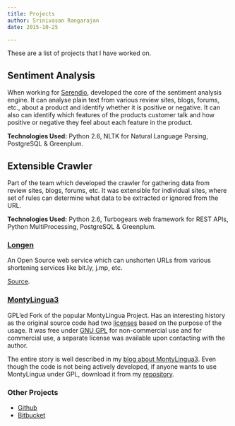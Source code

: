 ```yaml
---
title: Projects
author: Srinivasan Rangarajan
date: 2015-10-25

---
```

These are a list of projects that I have worked on.

## **Sentiment Analysis**

When working for [Serendio][1], developed the core of the sentiment analysis engine. It can analyse plain text from various review sites, blogs, forums, etc., about a product and identify whether it is positive or negative. It can also can identify which features of the products customer talk and how positive or negative they feel about each feature in the product.

**Technologies Used:** Python 2.6, NLTK for Natural Language Parsing, PostgreSQL & Greenplum.

## **Extensible Crawler**

Part of the team which developed the crawler for gathering data from review sites, blogs, forums, etc. It was extensible for individual sites, where set of rules can determine what data to be extracted or ignored from the URL.

**Technologies Used:** Python 2.6, Turbogears web framework for REST APIs, Python MultiProcessing, PostgreSQL & Greenplum.

### [Longen][2]

An Open Source web service which can unshorten URLs from various shortening services like bit.ly, j.mp, etc.
  
[Source][3].

### [MontyLingua3][4]

GPL&#8217;ed Fork of the popular MontyLingua Project. Has an interesting history as the original source code had two [licenses][5] based on the purpose of the usage. It was free under [GNU GPL][6] for non-commercial use and for commercial use, a separate license was available upon contacting with the author.

The entire story is well described in my [blog about MontyLingua3][7]. Even though the code is not being actively developed, if anyone wants to use MontyLingua under GPL, download it from my [repository][8].

### Other Projects

  * [Github][9]
  * [Bitbucket][10]

 [1]: http://www.serendio.com
 [2]: http://longen.herokuapp.com/
 [3]: https://github.com/cnu/longen/
 [4]: https://bitbucket.org/cnu/montylingua3/
 [5]: http://web.media.mit.edu/~hugo/montylingua/doc/License.txt
 [6]: http://www.gnu.org/licenses/gpl.txt
 [7]: http://www.fslog.com/2008/09/20/montylingua3-gpled-fork-of-montylingua/
 [8]: http://www.bitbucket.org/cnu/montylingua3/
 [9]: https://github.com/cnu
 [10]: https://bitbucket.org/cnu